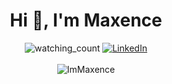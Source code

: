 <div align="center">
  <h1>Hi 👋, I'm Maxence</h1>
  <img src="https://komarev.com/ghpvc/?username=ImMaxence&color=orange&label=PROFILE+VIEWS" alt="watching_count" />

  <a href="https://www.linkedin.com/in/maxence-bonnici-77b540250/" target="_blank">
    <img src="https://img.shields.io/badge/LinkedIn-%230077B5.svg?&style=flat-square&logo=linkedin&logoColor=white" alt="LinkedIn">
  </a>
</div>
<br>
<div align="center">
    <img src="https://github-readme-streak-stats.herokuapp.com/?user=ImMaxence&count_private=true&theme=orange"alt="ImMaxence"/>
</div>
